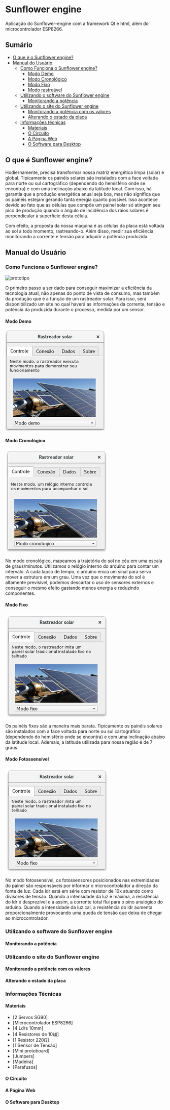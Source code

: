# Sunflower engine
Aplicação do Sunflower-engine com a framework Qt e html, além do microcontrolador ESP8266.
## Sumário
* [O que é o Sunflower engine?](https://github.com/scarletalex/sunflower-engine/blob/master/README.md#o-que-%C3%A9-sunflower-engine)
* [Manual do Usuário](https://github.com/scarletalex/sunflower-engine/blob/master/README.md#manual-do-usu%C3%A1rio)
  * [Como Funciona o Sunflower engine?](https://github.com/scarletalex/sunflower-engine/blob/master/README.md#como-funciona-o-sunflower-engine)
    * [Modo Demo](https://github.com/scarletalex/sunflower-engine/blob/master/README.md#modo-demo)
    * [Modo Cronológico](https://github.com/scarletalex/sunflower-engine/blob/master/README.md#modo-cronol%C3%B3gico)
    * [Modo Fixo](https://github.com/scarletalex/sunflower-engine/blob/master/README.md#modo-fixo)
    * [Modo rastreável](https://github.com/scarletalex/sunflower-engine/blob/master/README.md#modo-rastre%C3%A1vel)
  * [Utilizando o software do Sunflower engine](https://github.com/scarletalex/sunflower-engine/blob/master/README.md#utilizando-o-software-do-sunflower-engine)
    * [Monitorando a potência](https://github.com/scarletalex/sunflower-engine/blob/master/README.md#monitorando-a-pot%C3%AAncia)
  * [Utilizando o site do Sunflower engine](https://github.com/scarletalex/sunflower-engine/blob/master/README.md#utilizando-o-site-do-sunflower-engine)
    * [Monitorando a potência com os valores](https://github.com/scarletalex/sunflower-engine/blob/master/README.md#monitorando-a-pot%C3%AAncia-com-os-valores)
    * [Alterando o estado da placa](https://github.com/scarletalex/sunflower-engine/blob/master/README.md#alterando-o-estado-da-placa)
  * [Informações técnicas](https://github.com/scarletalex/sunflower-engine/blob/master/README.md#informa%C3%A7%C3%B5es-t%C3%A9cnicas)
    * [Materiais](https://github.com/scarletalex/sunflower-engine/blob/master/README.md#materiais)
    * [O Circuito](https://github.com/scarletalex/sunflower-engine/blob/master/README.md#o-circuito)
    * [A Página Web](https://github.com/scarletalex/sunflower-engine/blob/master/README.md#a-p%C3%A1gina-web)
    * [O Software para Desktop](https://github.com/scarletalex/sunflower-engine/blob/master/README.md#o-software-para-desktop)
    
## O que é Sunflower engine?

Hodiernamente, precisa transformar nossa matriz energética limpa (solar) e global. Tipicamente os painéis solares são instalados com a face voltada para norte ou sul cartográfico (dependendo do hemisfério onde se encontra) e com uma inclinação abaixo da latitude local. Com isso, há garantia que a produção energética anual seja boa, mas não significa que os painéis estejam gerando tanta energia quanto possível. Isso acontece devido ao fato que as células que compõe um painel solar só atingem seu pico de produção quando o ângulo de incidência dos raios solares é perpendicular à superfície desta célula. 

Com efeito, a proposta da nossa maquina é as células da placa está voltada ao sol a todo momento, rastreando-o. Além disso, medir sua eficiência monitorando a corrente e tensão para adquirir a potência produzida.

## Manual do Usuário

### Como Funciona o Sunflower engine?

 ![prototipo](https://github.com/scarletalex/sunflower-engine/blob/master/Figuras%20do%20manual/image2.jpeg)
 
O primeiro passo a ser dado para conseguir maximizar a eficiência da tecnologia atual, não apenas do ponto de vista de consumo, mas também da produção que é a função de um rastreador solar. 
Para isso, será disponibilizado um site no qual haverá as informações da corrente, tensão e potência da produzida durante o processo, medida por um sensor. 

 #### Modo Demo
 
 ![Demo](https://github.com/scarletalex/sunflower-engine/blob/master/Figuras%20do%20manual/demo.png)
 
 #### Modo Cronológico

![cronológico](https://github.com/scarletalex/sunflower-engine/blob/master/Figuras%20do%20manual/cronologico.png)

 No modo cronológico, mapeamos a trajetória do sol no céu em uma escala de graus/minutos. Utilizamos o relógio interno do arduino para contar um intervalo. A cada lapso de tempo, o arduino envia um sinal para servo mover a estrutura em um grau. Uma vez que o movimento do sol é altamente previsível, podemos descartar o uso de sensores externos e conseguir o mesmo efeito gastando menos energia e reduzindo componentes. 
 
 #### Modo Fixo
 
 ![Fixo](https://github.com/scarletalex/sunflower-engine/blob/master/Figuras%20do%20manual/fixo.png)
 
 Os painéis fixos são a maneira mais barata. Tipicamente os painéis solares são instalados com a face voltada para norte ou sul cartográfico (dependendo do hemisfério onde se encontra) e com uma inclinação abaixo da latitude local. Ademais, a latitude utilizada para nossa região é de 7 graus
 
 #### Modo Fotossensível
 
 ![fotossensível](https://github.com/scarletalex/sunflower-engine/blob/master/Figuras%20do%20manual/fixo.png)
 
No modo fotossensível, os fotossensores posicionados nas extremidades do painel são responsáveis por informar o microcontrolador a direção da fonte de luz.
Cada ldr está em série com resistor de 10k atuando como divisores de tensão. Quando a intensidade da luz é máxima, a resistência do ldr é desprezível e a assim, a corrente total flui para o pino analógico do arduino. Quando a intensidade da luz cai, a resistência do ldr aumenta proporcionalmente provocando uma queda de tensão que deixa de chegar ao microcontrolador. 

### Utilizando o software do Sunflower engine

#### Monitorando a potência

### Utilizando o site do Sunflower engine

#### Monitorando a potência com os valores

#### Alterando o estado da placa

### Informações Técnicas

#### Materiais

- [2 Servos SG90] 
- [Microcontrolador ESP8266]
- [4 Ldrs 10mm]
- [4 Resistores de 10㏀]
- [1 Resistor 220Ω]
- [1 Sensor de Tensão] 
- [Mini protoboard]
- [Jumpers]
- [Madeira] 
- [Parafusos] 


#### O Circuito

#### A Página Web

#### O Software para Desktop

